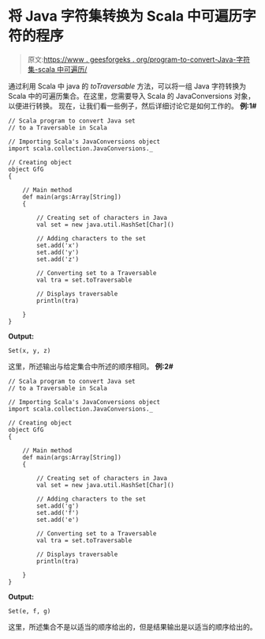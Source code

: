 # 将 Java 字符集转换为 Scala 中可遍历字符的程序

> 原文:[https://www . geesforgeks . org/program-to-convert-Java-字符集-scala 中可遍历/](https://www.geeksforgeeks.org/program-to-convert-java-set-of-characters-to-a-traversable-in-scala/)

通过利用 Scala 中 java 的 *toTraversable* 方法，可以将一组 Java 字符转换为 Scala 中的可遍历集合。在这里，您需要导入 Scala 的 JavaConversions 对象，以便进行转换。
现在，让我们看一些例子，然后详细讨论它是如何工作的。
**例:1#**

```
// Scala program to convert Java set 
// to a Traversable in Scala

// Importing Scala's JavaConversions object
import scala.collection.JavaConversions._

// Creating object
object GfG
{ 

    // Main method
    def main(args:Array[String])
    {

        // Creating set of characters in Java
        val set = new java.util.HashSet[Char]()

        // Adding characters to the set
        set.add('x')
        set.add('y')
        set.add('z')

        // Converting set to a Traversable 
        val tra = set.toTraversable

        // Displays traversable 
        println(tra)

    }
}
```

**Output:**

```
Set(x, y, z)

```

这里，所述输出与给定集合中所述的顺序相同。
**例:2#**

```
// Scala program to convert Java set 
// to a Traversable in Scala

// Importing Scala's JavaConversions object
import scala.collection.JavaConversions._

// Creating object
object GfG
{ 

    // Main method
    def main(args:Array[String])
    {

        // Creating set of characters in Java
        val set = new java.util.HashSet[Char]()

        // Adding characters to the set
        set.add('g')
        set.add('f')
        set.add('e')

        // Converting set to a Traversable 
        val tra = set.toTraversable

        // Displays traversable 
        println(tra)

    }
}
```

**Output:**

```
Set(e, f, g)

```

这里，所述集合不是以适当的顺序给出的，但是结果输出是以适当的顺序给出的。